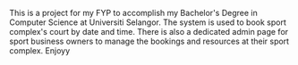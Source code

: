 This is a project for my FYP to accomplish my Bachelor's Degree in Computer Science at Universiti Selangor. The system is used to book sport complex's court by date and time.
There is also a dedicated admin page for sport business owners to manage the bookings and resources at their sport complex. Enjoyy
